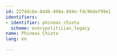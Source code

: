 ```yaml
---
id: 227ddcbe-8d4b-498a-8d4e-fdc96def99e1
identifiers:
- identifier: phineas_chiota
  scheme: everypolitician_legacy
name: Phineas Chiota
lang: en

---
```

